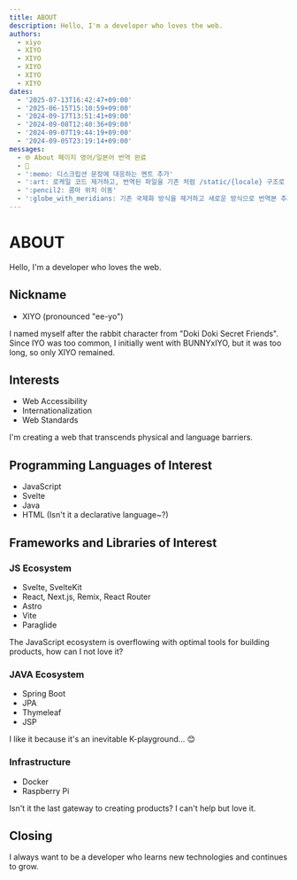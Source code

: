 ```yaml
---
title: ABOUT
description: Hello, I'm a developer who loves the web.
authors:
  - xiyo
  - XIYO
  - XIYO
  - XIYO
  - XIYO
  - XIYO
dates:
  - '2025-07-13T16:42:47+09:00'
  - '2025-06-15T15:10:59+09:00'
  - '2024-09-17T13:51:41+09:00'
  - '2024-09-08T12:40:36+09:00'
  - '2024-09-07T19:44:19+09:00'
  - '2024-09-05T23:19:14+09:00'
messages:
  - 🌐 About 페이지 영어/일본어 번역 완료
  - 🚧
  - ':memo: 디스크립션 문장에 대응하는 멘트 추가'
  - ':art: 로케일 코드 제거하고, 번역된 파일을 기존 처럼 /static/{locale} 구조로 저장'
  - ':pencil2: 콤마 위치 이동'
  - ':globe_with_meridians: 기존 국제화 방식을 제거하고 새로운 방식으로 번역본 추가'
---
```

# ABOUT

Hello, I'm a developer who loves the web.

## Nickname

- XIYO (pronounced "ee-yo")

I named myself after the rabbit character from "Doki Doki Secret Friends". Since IYO was too common, I initially went with BUNNYxIYO, but it was too long, so only XIYO remained.

## Interests

- Web Accessibility
- Internationalization
- Web Standards

I'm creating a web that transcends physical and language barriers.

## Programming Languages of Interest

- JavaScript
- Svelte
- Java
- HTML (Isn't it a declarative language~?)

## Frameworks and Libraries of Interest

### JS Ecosystem

- Svelte, SvelteKit
- React, Next.js, Remix, React Router
- Astro
- Vite
- Paraglide

The JavaScript ecosystem is overflowing with optimal tools for building products, how can I not love it?

### JAVA Ecosystem

- Spring Boot
- JPA
- Thymeleaf
- JSP

I like it because it's an inevitable K-playground... 😊

### Infrastructure

- Docker
- Raspberry Pi

Isn't it the last gateway to creating products? I can't help but love it.

## Closing

I always want to be a developer who learns new technologies and continues to grow.